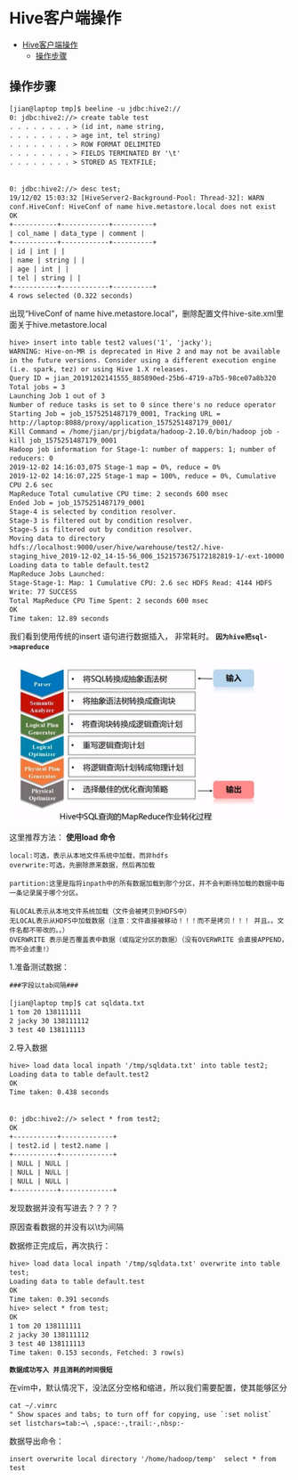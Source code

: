 # Hive客户端操作

<!-- TOC -->

- [Hive客户端操作](#hive%e5%ae%a2%e6%88%b7%e7%ab%af%e6%93%8d%e4%bd%9c)
  - [操作步骤](#%e6%93%8d%e4%bd%9c%e6%ad%a5%e9%aa%a4)

<!-- /TOC -->

## 操作步骤
```
[jian@laptop tmp]$ beeline -u jdbc:hive2://
0: jdbc:hive2://> create table test
. . . . . . . . > (id int, name string,
. . . . . . . . > age int, tel string)
. . . . . . . . > ROW FORMAT DELIMITED
. . . . . . . . > FIELDS TERMINATED BY '\t'
. . . . . . . . > STORED AS TEXTFILE;


0: jdbc:hive2://> desc test;
19/12/02 15:03:32 [HiveServer2-Background-Pool: Thread-32]: WARN conf.HiveConf: HiveConf of name hive.metastore.local does not exist
OK
+-----------+------------+----------+
| col_name | data_type | comment |
+-----------+------------+----------+
| id | int | |
| name | string | |
| age | int | |
| tel | string | |
+-----------+------------+----------+
4 rows selected (0.322 seconds)

```

出现“HiveConf of name hive.metastore.local”，删除配置文件hive-site.xml里面关于hive.metastore.local


```
hive> insert into table test2 values('1', 'jacky');
WARNING: Hive-on-MR is deprecated in Hive 2 and may not be available in the future versions. Consider using a different execution engine (i.e. spark, tez) or using Hive 1.X releases.
Query ID = jian_20191202141555_885890ed-25b6-4719-a7b5-98ce07a8b320
Total jobs = 3
Launching Job 1 out of 3
Number of reduce tasks is set to 0 since there's no reduce operator
Starting Job = job_1575251487179_0001, Tracking URL = http://laptop:8088/proxy/application_1575251487179_0001/
Kill Command = /home/jian/prj/bigdata/hadoop-2.10.0/bin/hadoop job -kill job_1575251487179_0001
Hadoop job information for Stage-1: number of mappers: 1; number of reducers: 0
2019-12-02 14:16:03,075 Stage-1 map = 0%, reduce = 0%
2019-12-02 14:16:07,225 Stage-1 map = 100%, reduce = 0%, Cumulative CPU 2.6 sec
MapReduce Total cumulative CPU time: 2 seconds 600 msec
Ended Job = job_1575251487179_0001
Stage-4 is selected by condition resolver.
Stage-3 is filtered out by condition resolver.
Stage-5 is filtered out by condition resolver.
Moving data to directory hdfs://localhost:9000/user/hive/warehouse/test2/.hive-staging_hive_2019-12-02_14-15-56_006_1521573675172182819-1/-ext-10000
Loading data to table default.test2
MapReduce Jobs Launched:
Stage-Stage-1: Map: 1 Cumulative CPU: 2.6 sec HDFS Read: 4144 HDFS Write: 77 SUCCESS
Total MapReduce CPU Time Spent: 2 seconds 600 msec
OK
Time taken: 12.89 seconds
```

我们看到使用传统的insert 语句进行数据插入， 非常耗时。
**`因为hive把sql->mapreduce`** 

![](https://raw.githubusercontent.com/Syncma/Figurebed/master/img/hive-mr.png)


这里推荐方法：
**使用load 命令**

```
local:可选，表示从本地文件系统中加载，而非hdfs
overwrite:可选，先删除原来数据，然后再加载

partition:这里是指将inpath中的所有数据加载到那个分区，并不会判断待加载的数据中每一条记录属于哪个分区。

有LOCAL表示从本地文件系统加载（文件会被拷贝到HDFS中）
无LOCAL表示从HDFS中加载数据（注意：文件直接被移动！！！而不是拷贝！！！ 并且。。文件名都不带改的。。）
OVERWRITE 表示是否覆盖表中数据（或指定分区的数据）（没有OVERWRITE 会直接APPEND，而不会滤重!）
```


1.准备测试数据：
```
###字段以tab间隔###

[jian@laptop tmp]$ cat sqldata.txt
1 tom 20 138111111
2 jacky 30 138111112
3 test 40 138111113
```

2.导入数据
```
hive> load data local inpath '/tmp/sqldata.txt' into table test2;
Loading data to table default.test2
OK
Time taken: 0.438 seconds


0: jdbc:hive2://> select * from test2;
OK
+-----------+-------------+
| test2.id | test2.name |
+-----------+-------------+
| NULL | NULL |
| NULL | NULL |
| NULL | NULL |
+-----------+-------------+
```


发现数据并没有写进去？？？？

原因查看数据的并没有以\t为间隔


数据修正完成后，再次执行：
```
hive> load data local inpath '/tmp/sqldata.txt' overwrite into table test;
Loading data to table default.test
OK
Time taken: 0.391 seconds
hive> select * from test;
OK
1 tom 20 138111111
2 jacky 30 138111112
3 test 40 138111113
Time taken: 0.153 seconds, Fetched: 3 row(s)
```
**`数据成功写入 并且消耗的时间很短`**

在vim中，默认情况下，没法区分空格和缩进，所以我们需要配置，使其能够区分

```
cat ~/.vimrc
" Show spaces and tabs; to turn off for copying, use `:set nolist`
set listchars=tab:→\ ,space:·,trail:·,nbsp:·
```

数据导出命令：
```
insert overwrite local directory '/home/hadoop/temp'  select * from test
```